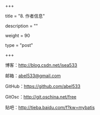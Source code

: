 +++

title = "8. 作者信息"

description = ""

weight = 90

type = "post"

+++


博客：http://blog.csdn.net/isea533

邮箱：abel533@gmail.com

GitHub：https://github.com/abel533

GitOsc：http://git.oschina.net/free

贴吧：http://tieba.baidu.com/f?kw=mybatis